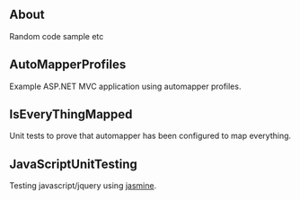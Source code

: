 ## About

Random code sample etc

## AutoMapperProfiles

Example ASP.NET MVC application using automapper profiles.

## IsEveryThingMapped

Unit tests to prove that automapper has been configured to map everything.

## JavaScriptUnitTesting

Testing javascript/jquery using [jasmine](http://pivotal.github.com/jasmine/).
